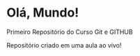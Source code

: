 # Olá, Mundo!
 Primeiro Repositório do Curso Git e GITHUB

 Repositório criado em uma aula ao vivo!

